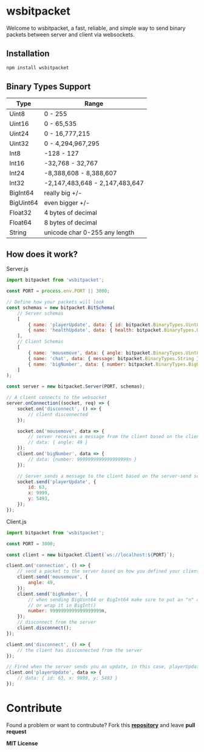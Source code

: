# wsbitpacket

Welcome to wsbitpacket, a fast, reliable, and simple way to send binary packets between server and client via websockets.

## Installation

```sh
npm install wsbitpacket
```

## Binary Types Support

| Type      | Range                          |
| --------- | ------------------------------ |
| Uint8     | 0 - 255                        |
| Uint16    | 0 - 65,535                     |
| Uint24    | 0 - 16,777,215                 |
| Uint32    | 0 - 4,294,967,295              |
| Int8      | -128 - 127                     |
| Int16     | -32,768 - 32,767               |
| Int24     | -8,388,608 - 8,388,607         |
| Int32     | -2,147,483,648 - 2,147,483,647 |
| BigInt64  | really big +/-                 |
| BigUint64 | even bigger +/-                |
| Float32   | 4 bytes of decimal             |
| Float64   | 8 bytes of decimal             |
| String    | unicode char 0-255 any length  |

## How does it work?

Server.js

```js
import bitpacket from 'wsbitpacket';

const PORT = process.env.PORT || 3000;

// Define how your packets will look
const schemas = new bitpacket.BitSchema(
    // Server schemas
    [
        { name: 'playerUpdate', data: { id: bitpacket.BinaryTypes.Uint8, x: bitpacket.BinaryTypes.Uint16, y: bitpacket.BinaryTypes.Uint16 } },
        { name: 'healthUpdate', data: { health: bitpacket.BinaryTypes.Uint8 } },
    ],
    // Client Schemas
    [
        { name: 'mousemove', data: { angle: bitpacket.BinaryTypes.Uint8 } },
        { name: 'chat', data: { message: bitpacket.BinaryTypes.String } },
        { name: 'bigNumber', data: { number: bitpacket.BinaryTypes.BigUint64 } },
    ]
);

const server = new bitpacket.Server(PORT, schemas);

// A client connects to the websocket
server.onConnection((socket, req) => {
    socket.on('disconnect', () => {
        // client disconnected
    });

    socket.on('mousemove', data => {
        // server receives a message from the client based on the client-send schemas^
        // data: { angle: 49 }
    });
    client.on('bigNumber', data => {
        // data: {number: 9999999999999999999n }
    });

    // Server sends a message to the client based on the server-send schemas^
    socket.send('playerUpdate', {
        id: 63,
        x: 9999,
        y: 5493,
    });
});
```

Client.js

```js
import bitpacket from 'wsbitpacket';

const PORT = 3000;

const client = new bitpacket.Client(`ws://localhost:${PORT}`);

client.on('connection', () => {
    // send a packet to the server based on how you defined your client-send schemas^
    client.send('mousemove', {
        angle: 49,
    });
    client.send('bigNumber', {
        // when sending BigUint64 or BigInt64 make sure to put an "n" at the end of the numebr
        // or wrap it in BigInt()
        number: 9999999999999999999n,
    });
    // disconnect from the server
    client.disconnect();
});

client.on('disconnect', () => {
    // the client has disconnected from the server
});

// Fired when the server sends you an update, in this case, playerUpdate
client.on('playerUpdate', data => {
    // data: { id: 63, x: 9999, y: 5493 }
});
```

# Contribute

Found a problem or want to contrubute? Fork this **[repository][repo]** and leave **pull request**

**MIT License**

[repo]: https://github.com/Aaron193/bitpacket
